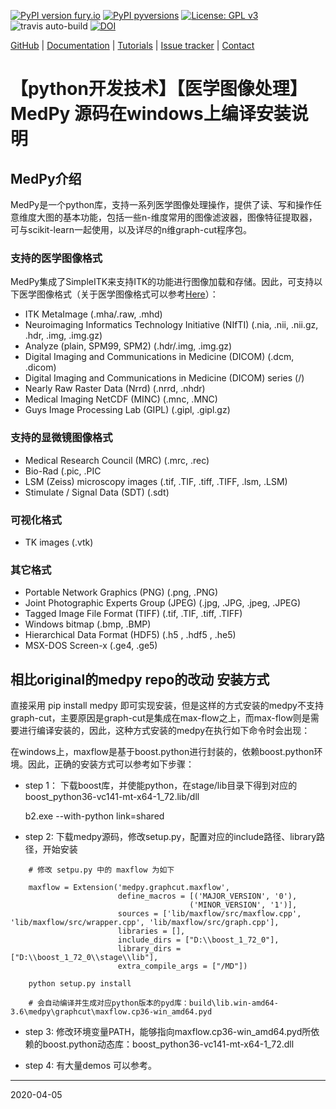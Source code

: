 [![PyPI version fury.io](https://badge.fury.io/py/MedPy.svg)](https://pypi.python.org/pypi/MedPy/)
[![PyPI pyversions](https://img.shields.io/pypi/pyversions/MedPy.svg)](https://pypi.python.org/pypi/MedPy/)
[![License: GPL v3](https://img.shields.io/badge/License-GPL%20v3-blue.svg)](https://www.gnu.org/licenses/gpl-3.0)
![travis auto-build](https://travis-ci.org/loli/medpy.svg?branch=master)
[![DOI](https://zenodo.org/badge/DOI/10.5281/zenodo.2565940.svg)](https://doi.org/10.5281/zenodo.2565940)

[GitHub](https://github.com/loli/medpy/) | [Documentation](http://loli.github.io/medpy/) | [Tutorials](http://loli.github.io/medpy/) | [Issue tracker](https://github.com/loli/medpy/issues) | [Contact](oskar.maier@gmail.com)

# 【python开发技术】【医学图像处理】MedPy 源码在windows上编译安装说明

## MedPy介绍
MedPy是一个python库，支持一系列医学图像处理操作，提供了读、写和操作任意维度大图的基本功能，包括一些n-维度常用的图像滤波器，图像特征提取器，可与scikit-learn一起使用，以及详尽的n维graph-cut程序包。

### 支持的医学图像格式

MedPy集成了SimpleITK来支持ITK的功能进行图像加载和存储。因此，可支持以下医学图像格式（关于医学图像格式可以参考[Here](https://github.com/PengyiZhang/MIADeepSSL/tree/master/MedicalImages)）：

- ITK MetaImage (.mha/.raw, .mhd)
- Neuroimaging Informatics Technology Initiative (NIfTI) (.nia, .nii, .nii.gz, .hdr, .img, .img.gz)
- Analyze (plain, SPM99, SPM2) (.hdr/.img, .img.gz)
- Digital Imaging and Communications in Medicine (DICOM) (.dcm, .dicom)
- Digital Imaging and Communications in Medicine (DICOM) series (<directory>/)
- Nearly Raw Raster Data (Nrrd) (.nrrd, .nhdr)
- Medical Imaging NetCDF (MINC) (.mnc, .MNC)
- Guys Image Processing Lab (GIPL) (.gipl, .gipl.gz)

### 支持的显微镜图像格式

- Medical Research Council (MRC) (.mrc, .rec)
- Bio-Rad (.pic, .PIC
- LSM (Zeiss) microscopy images (.tif, .TIF, .tiff, .TIFF, .lsm, .LSM)
- Stimulate / Signal Data (SDT) (.sdt)

### 可视化格式

- TK images (.vtk)

### 其它格式

- Portable Network Graphics (PNG) (.png, .PNG)
- Joint Photographic Experts Group (JPEG) (.jpg, .JPG, .jpeg, .JPEG)
- Tagged Image File Format (TIFF) (.tif, .TIF, .tiff, .TIFF)
- Windows bitmap (.bmp, .BMP)
- Hierarchical Data Format (HDF5) (.h5 , .hdf5 , .he5)
- MSX-DOS Screen-x (.ge4, .ge5)


## 相比original的medpy repo的改动 安装方式

直接采用 pip install medpy 即可实现安装，但是这样的方式安装的medpy不支持graph-cut，主要原因是graph-cut是集成在max-flow之上，而max-flow则是需要进行编译安装的，因此，这种方式安装的medpy在执行如下命令时会出现：


在windows上，maxflow是基于boost.python进行封装的，依赖boost.python环境。因此，正确的安装方式可以参考如下步骤：

- step 1： 下载boost库，并使能python，在stage/lib目录下得到对应的boost_python36-vc141-mt-x64-1_72.lib/dll

    b2.exe --with-python link=shared
    

- step 2: 下载medpy源码，修改setup.py，配置对应的include路径、library路径，开始安装

```
    # 修改 setpu.py 中的 maxflow 为如下

    maxflow = Extension('medpy.graphcut.maxflow',
                        define_macros = [('MAJOR_VERSION', '0'),
                                        ('MINOR_VERSION', '1')],
                        sources = ['lib/maxflow/src/maxflow.cpp', 'lib/maxflow/src/wrapper.cpp', 'lib/maxflow/src/graph.cpp'],
                        libraries = [],
                        include_dirs = ["D:\\boost_1_72_0"],
                        library_dirs = ["D:\\boost_1_72_0\\stage\\lib"],
                        extra_compile_args = ["/MD"])

    python setup.py install 

    # 会自动编译并生成对应python版本的pyd库：build\lib.win-amd64-3.6\medpy\graphcut\maxflow.cp36-win_amd64.pyd

```

- step 3: 修改环境变量PATH，能够指向maxflow.cp36-win_amd64.pyd所依赖的boost.python动态库：boost_python36-vc141-mt-x64-1_72.dll

- step 4: 有大量demos 可以参考。




------



2020-04-05




